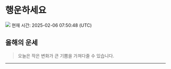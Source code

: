 
# 행운하세요
<img src="https://loremflickr.com/320/240" />
현재 시간: 2025-02-06 07:50:48 (UTC)

## 올해의 운세
> 오늘은 작은 변화가 큰 기쁨을 가져다줄 수 있습니다.



---

